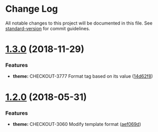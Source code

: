 # Change Log

All notable changes to this project will be documented in this file. See [standard-version](https://github.com/conventional-changelog/standard-version) for commit guidelines.

<a name="1.3.0"></a>
# [1.3.0](https://github.com/tgreyjs/typedoc-plugin-markdown/compare/v1.2.0...v1.3.0) (2018-11-29)


### Features

* **theme:** CHECKOUT-3777 Format tag based on its value ([14d62f8](https://github.com/tgreyjs/typedoc-plugin-markdown/commit/14d62f8))



<a name="1.2.0"></a>
# [1.2.0](https://github.com/tgreyjs/typedoc-plugin-markdown/compare/v1.1.12...v1.2.0) (2018-05-31)


### Features

* **theme:** CHECKOUT-3060 Modify template format ([aef069d](https://github.com/tgreyjs/typedoc-plugin-markdown/commit/aef069d))
